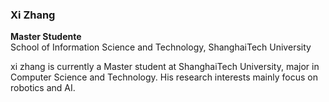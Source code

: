 ### Xi Zhang
**Master Studente**  
School of Information Science and Technology, ShanghaiTech University  

xi zhang is currently a Master student at ShanghaiTech University, major in Computer Science and Technology. His research interests mainly focus on robotics and AI.
